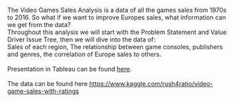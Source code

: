 The Video Games Sales Analysis is a data of all the games sales from 1970s to 2016. So what if we want to improve Europes sales, what information can we get from the data?<br />
Throughout this analysis we will start with the Problem Statement and Value Driver Issue Tree, then we will dive into the data of:<br />
Sales of each region, The relationship between game consoles, publishers and genres, the correlation of Europe sales to others.<br />
<br />
Presentation in Tableau can be found [here](https://public.tableau.com/profile/grace8726#!/vizhome/Video-Games-Sales-Analysis-Exploration/Story1?publish=yes).<br />
<br />
The data can be found here https://www.kaggle.com/rush4ratio/video-game-sales-with-ratings
